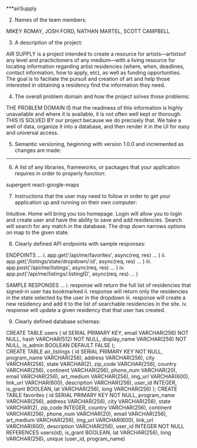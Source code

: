 ***airSupply

2. Names of the team members:

MIKEY ROMAY, JOSH FORD, NATHAN MARTEL, SCOTT CAMPBELL

3. A description of the project:

AIR SUPPLY is a project intended to create a resource for artists—artistsof any level and practictioners of any medium—with a living resource for locating information regarding artist residencies (where, when, deadlines, contact information, how to apply, etc), as well as funding opportunities. The goal is to faciliate the pursuit and creation of art and help those interested in obtaining a residency find the information they need.

4. The overall problem domain and how the project solves those problems:

THE PROBLEM DOMAIN IS that the readiness of this information is highly unavailable and where it is available, it is not often well kept or thorough. THIS IS SOLVED BY our project because we do precisely that. We take a well of data, organize it into a database, and then render it in the UI for easy and universal access.

5. Semantic versioning, beginning with version 1.0.0 and incremented as changes are made:

- - -

6. A list of any libraries, frameworks, or packages that your application requires in order to properly function:

supergent 
react-google-maps



7. Instructions that the user may need to follow in order to get your application up and running on their own computer:

Intuitive.
Home will bring you too homepage.
Login will allow you to login and create user and have the ability to save and add residencies.
Search will search for any match in the database.
The drop down narrows options on map to the given state.


8. Clearly defined API endpoints with sample responses:

ENDPOINTS ...
 i. app.get('/api/me/favorites', async(req, res) ... )
 ii. app.get('/listings/state/dropdown/:id', async(req, res) ... )
 iii. app.post('/api/me/listings', async(req, res) ... )
 iv. app.put('/api/me/listings/:listingID', async(req, res) ... )

SAMPLE RESPONSES ...
 i. response will return the full list of residencies that signed-in user has bookmarked
 ii. response will return only the residencies in the state selected by the user in the dropdown
 iii. response will create a new residency and add it to the list of searchable residencies in the site.
 iv. response will update a given residency that that user has created.


9. Clearly defined database schemas:

CREATE TABLE users (
                    id SERIAL PRIMARY KEY,
                    email VARCHAR(256) NOT NULL,
                    hash VARCHAR(512) NOT NULL,
                    display_name VARCHAR(256) NOT NULL,
                    is_admin BOOLEAN DEFAULT FALSE
                );           
CREATE TABLE air_listings (
                    id SERIAL PRIMARY KEY NOT NULL,
                    program_name VARCHAR(256),
                    address VARCHAR(256),
                    city VARCHAR(256),
                    state VARCHAR(2),
                    zip_code VARCHAR(256),
                    country VARCHAR(256),
                    continent VARCHAR(256),
                    phone_num VARCHAR(20), 
                    email VARCHAR(256),
                    art_medium VARCHAR(256),
                    img_url VARCHAR(600),
                    link_url VARCHAR(600),
                    description VARCHAR(256),
                    user_id INTEGER,
                    is_grant BOOLEAN,
                    lat VARCHAR(256),
                    long VARCHAR(256)
            );
CREATE TABLE favorites (
                    id SERIAL PRIMARY KEY NOT NULL,
                    program_name VARCHAR(256),
                    address VARCHAR(256),
                    city VARCHAR(256),
                    state VARCHAR(2),
                    zip_code INTEGER,
                    country VARCHAR(256),
                    continent VARCHAR(256),
                    phone_num VARCHAR(20), 
                    email VARCHAR(256),
                    art_medium VARCHAR(256),
                    img_url VARCHAR(600),
                    link_url VARCHAR(600),
                    description VARCHAR(256),
                    user_id INTEGER NOT NULL REFERENCES users(id),
                    is_grant BOOLEAN,
                    lat VARCHAR(256),
                    long VARCHAR(256),
                    unique (user_id, program_name)
